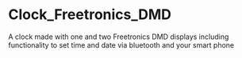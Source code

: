 Clock_Freetronics_DMD
=====================

A clock made with one and two Freetronics DMD displays including functionality to set time and date via bluetooth and your smart phone

